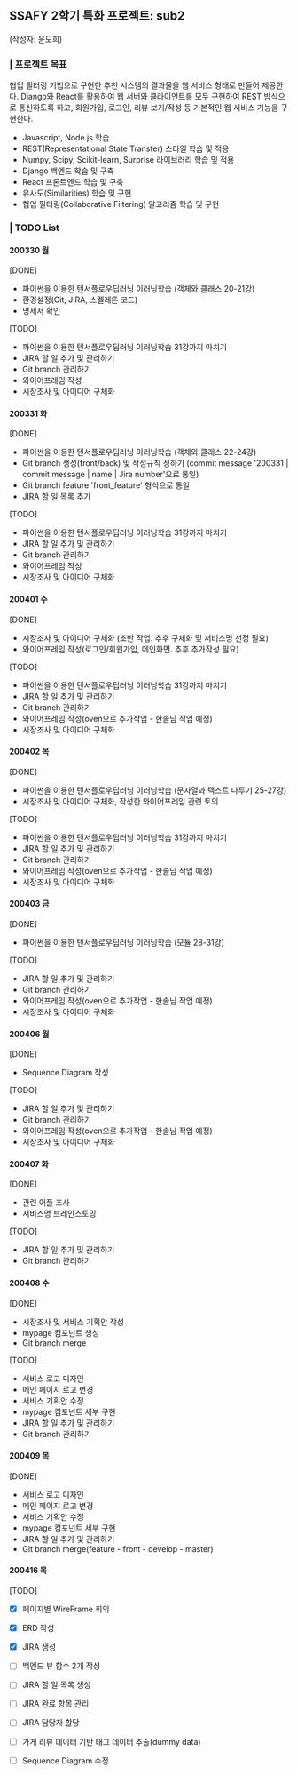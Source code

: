 ## SSAFY 2학기 특화 프로젝트: sub2

(작성자: 윤도희)

### | 프로젝트 목표

협업 필터링 기법으로 구현한 추천 시스템의 결과물을 웹 서비스 형태로 만들어 제공한다. Django와 React를 활용하여 웹 서버와 클라이언트를 모두 구현하여 REST 방식으로 통신하도록 하고, 회원가입, 로그인, 리뷰 보기/작성 등 기본적인 웹 서비스 기능을 구현한다.

- Javascript, Node.js 학습
- REST(Representational State Transfer) 스타일 학습 및 적용
- Numpy, Scipy, Scikit-learn, Surprise 라이브러리 학습 및 적용
- Django 백엔드 학습 및 구축
- React 프론트엔드 학습 및 구축
- 유사도(Similarities) 학습 및 구현
- 협업 필터링(Collaborative Filtering) 알고리즘 학습 및 구현



### | TODO List

#### 200330 월

[DONE]

- 파이썬을 이용한 텐서플로우딥러닝 이러닝학습 (객체와 클래스 20-21강)
- 환경설정(Git, JIRA, 스켈레톤 코드)
- 명세서 확인

[TODO]

- 파이썬을 이용한 텐서플로우딥러닝 이러닝학습 31강까지 마치기
- JIRA 할 일 추가 및 관리하기
- Git branch 관리하기
- 와이어프레임 작성
- 시장조사 및 아이디어 구체화

#### 200331 화

[DONE]

- 파이썬을 이용한 텐서플로우딥러닝 이러닝학습 (객체와 클래스 22-24강)
- Git branch 생성(front/back) 및 작성규칙 정하기 (commit message '200331 | commit message | name | Jira number'으로 통일)
- Git branch feature 'front_feature' 형식으로 통일
- JIRA 할 일 목록 추가

[TODO]

- 파이썬을 이용한 텐서플로우딥러닝 이러닝학습 31강까지 마치기
- JIRA 할 일 추가 및 관리하기
- Git branch 관리하기
- 와이어프레임 작성
- 시장조사 및 아이디어 구체화

#### 200401 수

[DONE]

- 시장조사 및 아이디어 구체화 (초반 작업. 추후 구체화 및 서비스명 선정 필요)
- 와이어프레임 작성(로그인/회원가입, 메인화면. 추후 추가작성 필요)

[TODO]

- 파이썬을 이용한 텐서플로우딥러닝 이러닝학습 31강까지 마치기
- JIRA 할 일 추가 및 관리하기
- Git branch 관리하기
- 와이어프레임 작성(oven으로 추가작업 - 한솔님 작업 예정)
- 시장조사 및 아이디어 구체화

#### 200402 목

[DONE]

- 파이썬을 이용한 텐서플로우딥러닝 이러닝학습 (문자열과 텍스트 다루기 25-27강)
- 시장조사 및 아이디어 구체화, 작성한 와이어프레임 관련 토의

[TODO]

- 파이썬을 이용한 텐서플로우딥러닝 이러닝학습 31강까지 마치기
- JIRA 할 일 추가 및 관리하기
- Git branch 관리하기
- 와이어프레임 작성(oven으로 추가작업 - 한솔님 작업 예정)
- 시장조사 및 아이디어 구체화

#### 200403 금

[DONE]

- 파이썬을 이용한 텐서플로우딥러닝 이러닝학습 (모듈 28-31강)

[TODO]

- JIRA 할 일 추가 및 관리하기
- Git branch 관리하기
- 와이어프레임 작성(oven으로 추가작업 - 한솔님 작업 예정)
- 시장조사 및 아이디어 구체화

#### 200406 월

[DONE]

- Sequence Diagram 작성

[TODO]

- JIRA 할 일 추가 및 관리하기
- Git branch 관리하기
- 와이어프레임 작성(oven으로 추가작업 - 한솔님 작업 예정)
- 시장조사 및 아이디어 구체화

#### 200407 화

[DONE]

- 관련 어플 조사
- 서비스명 브레인스토밍

[TODO]

- JIRA 할 일 추가 및 관리하기
- Git branch 관리하기

#### 200408 수

[DONE]

- 시장조사 및 서비스 기획안 작성
- mypage 컴포넌트 생성
- Git branch merge

[TODO]

- 서비스 로고 디자인
- 메인 페이지 로고 변경
- 서비스 기획안 수정
- mypage 컴포넌트 세부 구현
- JIRA 할 일 추가 및 관리하기
- Git branch 관리하기

#### 200409 목

[DONE]

- 서비스 로고 디자인
- 메인 페이지 로고 변경
- 서비스 기획안 수정
- mypage 컴포넌트 세부 구현
- JIRA 할 일 추가 및 관리하기
- Git branch merge(feature - front - develop - master)



#### 200416 목

[TODO]

- [x] 페이지별 WireFrame 회의
- [x] ERD 작성
- [x] JIRA 생성

- [ ] 백엔드 뷰 함수 2개 작성
- [ ] JIRA 할 일 목록 생성
- [ ] JIRA 완료 항목 관리
- [ ] JIRA 담당자 할당
- [ ] 가게 리뷰 데이터 기반 태그 데이터 추출(dummy data)
- [ ] Sequence Diagram 수정

